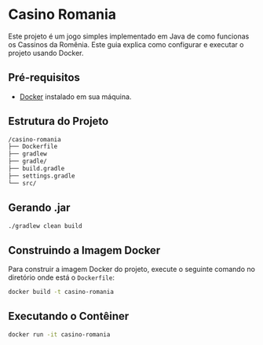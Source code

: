 # Casino Romania

Este projeto é um jogo simples implementado em Java de como funcionas os Cassinos da Romênia. Este guia explica como configurar e executar o projeto usando Docker.

## Pré-requisitos

- [Docker](https://www.docker.com/get-started) instalado em sua máquina.

## Estrutura do Projeto

```bash
/casino-romania
├── Dockerfile
├── gradlew
├── gradle/
├── build.gradle
├── settings.gradle
└── src/
```

## Gerando .jar

```bash
./gradlew clean build
```

## Construindo a Imagem Docker

Para construir a imagem Docker do projeto, execute o seguinte comando no diretório onde está o `Dockerfile`:

```bash
docker build -t casino-romania
```

## Executando o Contêiner

```bash
docker run -it casino-romania
```